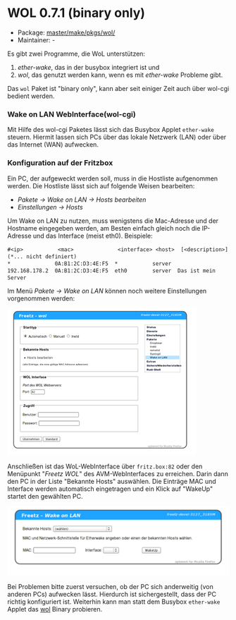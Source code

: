 # WOL 0.7.1 (binary only)
 - Package: [master/make/pkgs/wol/](https://github.com/Freetz-NG/freetz-ng/tree/master/make/pkgs/wol/)
 - Maintainer: -

Es gibt zwei Programme, die WoL unterstützen:
1. *ether-wake*, das in der busybox integriert ist und
2. *wol*, das genutzt werden kann, wenn es mit *ether-wake* Probleme
gibt.

Das `wol` Paket ist "binary only", kann aber seit einiger Zeit auch
über wol-cgi bedient werden.

### Wake on LAN WebInterface(wol-cgi)

Mit Hilfe des wol-cgi Paketes lässt sich das Busybox Applet `ether-wake`
steuern. Hiermit lassen sich PCs über das lokale Netzwerk (LAN) oder
über das Internet (WAN) aufwecken.

### Konfiguration auf der Fritzbox

Ein PC, der aufgeweckt werden soll, muss in die Hostliste aufgenommen
werden. Die Hostliste lässt sich auf folgende Weisen bearbeiten:

-   *Pakete → Wake on LAN → Hosts bearbeiten*
-   *Einstellungen → Hosts*

Um Wake on LAN zu nutzen, muss wenigstens die Mac-Adresse und der
Hostname eingegeben werden, am Besten einfach gleich noch die IP-Adresse
und das Interface (meist eth0). Beispiele:

```
#<ip>           <mac>              <interface> <host>  [<description>]  (*... nicht definiert)
*              0A:B1:2C:D3:4E:F5  *           server
192.168.178.2  0A:B1:2C:D3:4E:F5  eth0        server  Das ist mein Server
```

Im Menü *Pakete → Wake on LAN* können noch weitere Einstellungen
vorgenommen werden:

[![Wake on LAN Configuration](../screenshots/16_md.png)](../screenshots/16.png)

Anschließen ist das WoL-WebInterface über `fritz.box:82` oder den
Menüpunkt "*Freetz WOL*" des AVM-WebInterfaces zu erreichen. Darin
dann den PC in der Liste "Bekannte Hosts" auswählen. Die Einträge MAC
und Interface werden automatisch eingetragen und ein Klick auf
"WakeUp" startet den gewählten PC.

[![Wake on LAN WebInterface](../screenshots/14_md.png)](../screenshots/14.png)

Bei Problemen bitte zuerst versuchen, ob der PC sich anderweitig (von
anderen PCs) aufwecken lässt. Hierdurch ist sichergestellt, dass der PC
richtig konfiguriert ist. Weiterhin kann man statt dem Busybox
`ether-wake` Applet das [wol](wol.md) Binary probieren.

